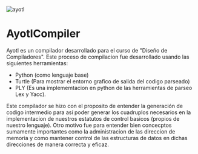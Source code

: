 
![ayotl](https://user-images.githubusercontent.com/12022308/58374600-863a2680-7f06-11e9-8596-14c168719f18.PNG)


# AyotlCompiler
Ayotl es un compilador desarrollado para el curso de "Diseño de Compiladores". Este proceso de compilacion fue desarrollado usando las siguientes herramientas:

- Python (como lenguaje base)
- Turtle (Para mostrar el entorno grafico de salida del codigo parseado)
- PLY (Es una implememtacion en python de las herramientas de parseo Lex y Yacc).

Este compilador se hizo con el proposito de entender la generación de codigo intermedio para así poder generar los cuadruplos necesarios en la implementacion de nuestros estatutos de control basicos (propios de nuestro lenguaje).
Otro motivo fue para entender bien concecptos sumamente importantes como la administracion de las direccion de memoria y como mantener control de las estructuras de datos en dichas direcciones de manera correcta y eficaz.

